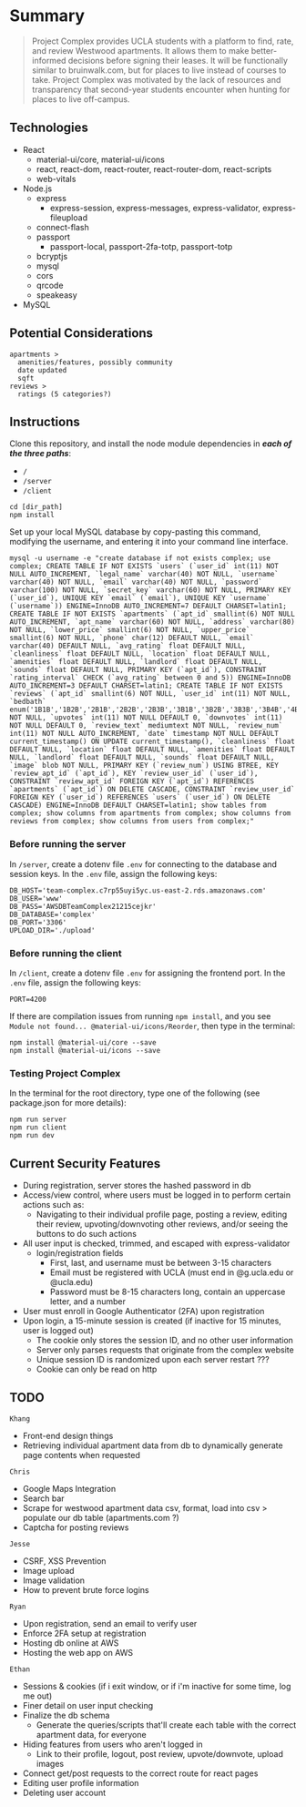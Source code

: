 # Summary
> Project Complex provides UCLA students with a platform to find, rate, and review Westwood apartments. It allows them to make better-informed decisions before signing their leases. It will be functionally similar to bruinwalk.com, but for places to live instead of courses to take. Project Complex was motivated by the lack of resources and transparency that second-year students encounter when hunting for places to live off-campus.

## Technologies
* React
  * material-ui/core, material-ui/icons
  * react, react-dom, react-router, react-router-dom, react-scripts
  * web-vitals
* Node.js
  * express
    * express-session, express-messages, express-validator, express-fileupload
  * connect-flash
  * passport
    * passport-local, passport-2fa-totp, passport-totp
  * bcryptjs
  * mysql
  * cors
  * qrcode
  * speakeasy
* MySQL

## Potential Considerations
```
apartments >
  amenities/features, possibly community
  date updated
  sqft
reviews >
  ratings (5 categories?)
```

## Instructions
Clone this repository, and install the node module dependencies in **_each of the three paths_**:
* `/`
* `/server`
* `/client`
```
cd [dir_path]
npm install
```
Set up your local MySQL database by copy-pasting this command, modifying the username, and entering it into your command line interface.
```
mysql -u username -e "create database if not exists complex; use complex; CREATE TABLE IF NOT EXISTS `users` (`user_id` int(11) NOT NULL AUTO_INCREMENT, `legal_name` varchar(40) NOT NULL, `username` varchar(40) NOT NULL, `email` varchar(40) NOT NULL, `password` varchar(100) NOT NULL, `secret_key` varchar(60) NOT NULL, PRIMARY KEY (`user_id`), UNIQUE KEY `email` (`email`), UNIQUE KEY `username` (`username`)) ENGINE=InnoDB AUTO_INCREMENT=7 DEFAULT CHARSET=latin1; CREATE TABLE IF NOT EXISTS `apartments` (`apt_id` smallint(6) NOT NULL AUTO_INCREMENT, `apt_name` varchar(60) NOT NULL, `address` varchar(80) NOT NULL, `lower_price` smallint(6) NOT NULL, `upper_price` smallint(6) NOT NULL, `phone` char(12) DEFAULT NULL, `email` varchar(40) DEFAULT NULL, `avg_rating` float DEFAULT NULL, `cleanliness` float DEFAULT NULL, `location` float DEFAULT NULL, `amenities` float DEFAULT NULL, `landlord` float DEFAULT NULL, `sounds` float DEFAULT NULL, PRIMARY KEY (`apt_id`), CONSTRAINT `rating_interval` CHECK (`avg_rating` between 0 and 5)) ENGINE=InnoDB AUTO_INCREMENT=3 DEFAULT CHARSET=latin1; CREATE TABLE IF NOT EXISTS `reviews` (`apt_id` smallint(6) NOT NULL, `user_id` int(11) NOT NULL, `bedbath` enum('1B1B','1B2B','2B1B','2B2B','2B3B','3B1B','3B2B','3B3B','3B4B','4B1B','4B2B','4B3B','4B4B') NOT NULL, `upvotes` int(11) NOT NULL DEFAULT 0, `downvotes` int(11) NOT NULL DEFAULT 0, `review_text` mediumtext NOT NULL, `review_num` int(11) NOT NULL AUTO_INCREMENT, `date` timestamp NOT NULL DEFAULT current_timestamp() ON UPDATE current_timestamp(), `cleanliness` float DEFAULT NULL, `location` float DEFAULT NULL, `amenities` float DEFAULT NULL, `landlord` float DEFAULT NULL, `sounds` float DEFAULT NULL, `image` blob NOT NULL, PRIMARY KEY (`review_num`) USING BTREE, KEY `review_apt_id` (`apt_id`), KEY `review_user_id` (`user_id`), CONSTRAINT `review_apt_id` FOREIGN KEY (`apt_id`) REFERENCES `apartments` (`apt_id`) ON DELETE CASCADE, CONSTRAINT `review_user_id` FOREIGN KEY (`user_id`) REFERENCES `users` (`user_id`) ON DELETE CASCADE) ENGINE=InnoDB DEFAULT CHARSET=latin1; show tables from complex; show columns from apartments from complex; show columns from reviews from complex; show columns from users from complex;"
```

### Before running the server
In `/server`, create a dotenv file `.env` for connecting to the database and session keys. In the `.env` file, assign the following keys:
```
DB_HOST='team-complex.c7rp55uyi5yc.us-east-2.rds.amazonaws.com'
DB_USER='www'
DB_PASS='AWSDBTeamComplex21215cejkr'
DB_DATABASE='complex'
DB_PORT='3306'
UPLOAD_DIR='./upload'
```

### Before running the client
In `/client`, create a dotenv file `.env` for assigning the frontend port. In the `.env` file, assign the following keys:
```
PORT=4200
```
If there are compilation issues from running `npm install`, and you see `Module not found... @material-ui/icons/Reorder`, then type in the terminal:
```
npm install @material-ui/core --save
npm install @material-ui/icons --save
```


### Testing Project Complex
In the terminal for the root directory, type one of the following (see package.json for more details):
```
npm run server
npm run client 
npm run dev
```

## Current Security Features
* During registration, server stores the hashed password in db 
* Access/view control, where users must be logged in to perform certain actions such as: 
  * Navigating to their individual profile page, posting a review, editing their review, upvoting/downvoting other reviews, and/or seeing the buttons to do such actions
* All user input is checked, trimmed, and escaped with express-validator
  * login/registration fields
    * First, last, and username must be between 3-15 characters
    * Email must be registered with UCLA (must end in @g.ucla.edu or @ucla.edu)
    * Password must be 8-15 characters long, contain an uppercase letter, and a number
* User must enroll in Google Authenticator (2FA) upon registration
* Upon login, a 15-minute session is created (if inactive for 15 minutes, user is logged out)
  * The cookie only stores the session ID, and no other user information 
  * Server only parses requests that originate from the complex website
  * Unique session ID is randomized upon each server restart ???
  * Cookie can only be read on http

## TODO

`Khang`
* Front-end design things
* Retrieving individual apartment data from db to dynamically generate page contents when requested

`Chris`
* Google Maps Integration
* Search bar
* Scrape for westwood apartment data csv, format, load into csv > populate our db table (apartments.com ?)
* Captcha for posting reviews

`Jesse`
* CSRF, XSS Prevention
* Image upload
* Image validation
* How to prevent brute force logins

`Ryan`
* Upon registration, send an email to verify user
* Enforce 2FA setup at registration
* Hosting db online at AWS
* Hosting the web app on AWS

`Ethan`
* Sessions & cookies (if i exit window, or if i'm inactive for some time, log me out)
* Finer detail on user input checking
* Finalize the db schema
  * Generate the queries/scripts that'll create each table with the correct apartment data, for everyone
* Hiding features from users who aren't logged in
  * Link to their profile, logout, post review, upvote/downvote, upload images
* Connect get/post requests to the correct route for react pages
* Editing user profile information
* Deleting user account
